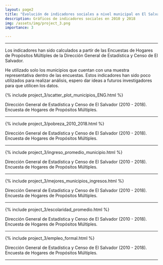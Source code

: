 ```yaml
---
layout: page2
title: "Evolución de indicadores sociales a nivel municipal en El Salvador"
description: Gráficos de indicadores sociales en 2010 y 2018
img: /assets/img/project_3.png
importance: 3

---
```

***

Los indicadores han sido calculados a partir de las Encuestas de Hogares de Propósitos Múltiples de la Dirección General de Estadística y Censo de El Salvador. 

He utilizado solo los municipios que cuentan con una muestra representativa dentro de las encuestas. Estos indicadores han sido poco utilizados para realizar análisis, espero dar ideas a futuros investigadores para que utilicen los datos.


{% include project_3/scatter_plot_municipios_ENG.html %}
<div class="caption">
    Dirección General de Estadística y Censo de El Salvador (2010 - 2018). Encuesta de Hogares de Propósitos Múltiples.
</div>

***

{% include project_3/pobreza_2010_2018.html %}
<div class="caption">
    Dirección General de Estadística y Censo de El Salvador (2010 - 2018). Encuesta de Hogares de Propósitos Múltiples.
</div>

***

{% include project_3/ingreso_promedio_municipio.html %}
<div class="caption">
    Dirección General de Estadística y Censo de El Salvador (2010 - 2018). Encuesta de Hogares de Propósitos Múltiples.
</div>

***

{% include project_3/mejores_municipios_ingresos.html %}
<div class="caption">
    Dirección General de Estadística y Censo de El Salvador (2010 - 2018). Encuesta de Hogares de Propósitos Múltiples.
</div>

***

{% include project_3/escolaridad_promedio.html %}
<div class="caption">
    Dirección General de Estadística y Censo de El Salvador (2010 - 2018). Encuesta de Hogares de Propósitos Múltiples.
</div>

***

{% include project_3/empleo_formal.html %}
<div class="caption">
    Dirección General de Estadística y Censo de El Salvador (2010 - 2018). Encuesta de Hogares de Propósitos Múltiples.
</div>

***